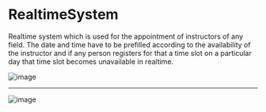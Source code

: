 # RealtimeSystem
Realtime system which is used for the appointment of instructors of any field. The date and time have to be prefilled according to the availability of the instructor and if any person registers for that a time slot on a particular day that time slot becomes unavailable in realtime.


![image](https://user-images.githubusercontent.com/54992097/101235964-f2e4d280-36f2-11eb-902e-5959e473a37f.png)

-------------------------------------------------------------------------------------------------------------------


![image](https://user-images.githubusercontent.com/54992097/101235970-02fcb200-36f3-11eb-9cef-5f1de28fc0b4.png)
